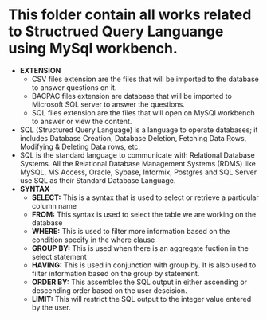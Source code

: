 # This folder contain all works related to Structrued Query Languange using MySql workbench.
- **EXTENSION**
  - CSV files extension are the files that will be imported to the database to answer questions on it.
  - BACPAC files extension are database that will be imported to Microsoft SQL server to answer the questions.
  - SQL files extension are the files that will open on MySQl workbench to answer or view the content.
- SQL (Structured Query Language) is a language to operate databases; it includes Database Creation, Database Deletion, Fetching Data Rows, Modifying & Deleting Data rows, etc.
- SQL is the standard language to communicate with Relational Database Systems. All the Relational Database Management Systems (RDMS) like MySQL, MS Access, Oracle, Sybase, Informix, Postgres and SQL Server use SQL as their Standard Database Language.
- **SYNTAX**
  - **SELECT:** This is a syntax that is used to select or retrieve a particular column name
  - **FROM:** This syntax is used to select the table we are working on the database
  - **WHERE:** This is used to filter more information based on the condition specify in the where clause
  - **GROUP BY:** This is used when there is an aggregate fuction in the select statement
  - **HAVING:** This is used in conjunction with group by. It is also used to filter information based on the group by statement.
  - **ORDER BY:** This assembles the SQL output in either ascending or descending order based on the user descision.
  - **LIMIT:** This will restrict the SQL output to the integer value entered by the user.

